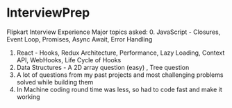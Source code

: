 # InterviewPrep

Flipkart Interview Experience
Major topics asked: 
0. JavaScript - Closures, Event Loop, Promises, Async Await, Error Handling
1. React - Hooks, Redux Architecture, Performance, Lazy Loading, Context API, WebHooks, Life Cycle of Hooks
2. Data Structures - A 2D array question (easy) , Tree question
3. A lot of questions from my past projects and most challenging problems solved while building them
4. In Machine coding round time was less, so had to code fast and make it working
